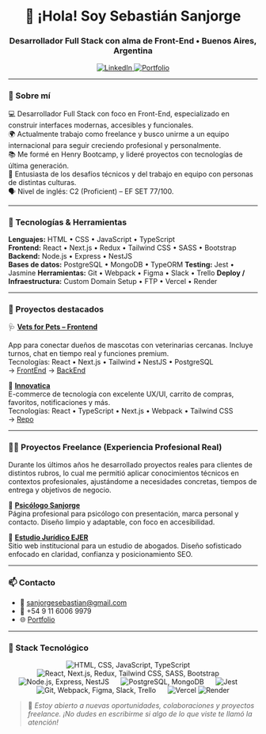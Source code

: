 <h1 align="center">👋 ¡Hola! Soy Sebastián Sanjorge</h1>
<h3 align="center">Desarrollador Full Stack con alma de Front-End • Buenos Aires, Argentina</h3>

<p align="center">
  <a href="https://www.linkedin.com/in/sebastian-sanjorge-frontend-developer/" target="_blank">
    <img src="https://img.shields.io/badge/LinkedIn-blue?style=for-the-badge&logo=linkedin" alt="LinkedIn" />
  </a>
  
  <a href="https://ssanjorge.netlify.app/" target="_blank">
    <img src="https://img.shields.io/badge/Portfolio-green?style=for-the-badge" alt="Portfolio" />
  </a>
</p>

---

### 🚀 Sobre mí

💻 Desarrollador Full Stack con foco en Front-End, especializado en construir interfaces modernas, accesibles y funcionales.  
🌍 Actualmente trabajo como freelance y busco unirme a un equipo internacional para seguir creciendo profesional y personalmente.  
📚 Me formé en Henry Bootcamp, y lideré proyectos con tecnologías de última generación.  
🧠 Entusiasta de los desafíos técnicos y del trabajo en equipo con personas de distintas culturas.  
🗣 Nivel de inglés: C2 (Proficient) – EF SET 77/100.

---

### 🧰 Tecnologías & Herramientas

**Lenguajes:** HTML • CSS • JavaScript • TypeScript  
**Frontend:** React • Next.js • Redux • Tailwind CSS • SASS • Bootstrap  
**Backend:** Node.js • Express • NestJS  
**Bases de datos:** PostgreSQL • MongoDB • TypeORM 
**Testing:** Jest • Jasmine
**Herramientas:** Git • Webpack • Figma • Slack • Trello
**Deploy / Infraestructura:** Custom Domain Setup • FTP • Vercel • Render

---

### 💼 Proyectos destacados

🩺 **[Vets for Pets – Frontend](https://front-pf-vets-for-pets-main.vercel.app/)**

App para conectar dueños de mascotas con veterinarias cercanas. Incluye turnos, chat en tiempo real y funciones premium.  
Tecnologías: React • Next.js • Tailwind • NestJS • PostgreSQL  
→ [FrontEnd](https://github.com/tiansanjorge/VetsForPets-Front)
→ [BackEnd](https://github.com/tiansanjorge/VetsForPets-Back)

🛒 **[Innovatica](https://innovaticatech.vercel.app/)**  
E-commerce de tecnología con excelente UX/UI, carrito de compras, favoritos, notificaciones y más.  
Tecnologías: React • TypeScript • Next.js • Webpack • Tailwind CSS  
→ [Repo](https://github.com/tiansanjorge/innovatica)

---

### 🧑‍💼 Proyectos Freelance (Experiencia Profesional Real)

Durante los últimos años he desarrollado proyectos reales para clientes de distintos rubros, lo cual me permitió aplicar conocimientos técnicos en contextos profesionales, ajustándome a necesidades concretas, tiempos de entrega y objetivos de negocio.

🔹 **[Psicólogo Sanjorge](https://psicologosanjorge.com.ar/)**  
Página profesional para psicólogo con presentación, marca personal y contacto. Diseño limpio y adaptable, con foco en accesibilidad.  

🔹 **[Estudio Jurídico EJER](https://ejer.com.ar/)**  
Sitio web institucional para un estudio de abogados. Diseño sofisticado enfocado en claridad, confianza y posicionamiento SEO.  

---

### 📫 Contacto

- 📩 sanjorgesebastian@gmail.com  
- 📱 +54 9 11 6006 9979  
- 🌐 [Portfolio](https://ssanjorge.netlify.app/)  

---

### 🧱 Stack Tecnológico

<p align="center">
  <!-- Lenguajes -->
  <img src="https://skillicons.dev/icons?i=html,css,js,ts" title="HTML, CSS, JavaScript, TypeScript" />
  &nbsp;&nbsp;&nbsp;&nbsp;
  
  <!-- Frontend -->
  <img src="https://skillicons.dev/icons?i=react,next,redux,tailwind,sass,bootstrap" title="React, Next.js, Redux, Tailwind CSS, SASS, Bootstrap" />
  &nbsp;&nbsp;&nbsp;&nbsp;
  
  <!-- Backend -->
  <img src="https://skillicons.dev/icons?i=nodejs,express,nestjs" title="Node.js, Express, NestJS" />
  &nbsp;&nbsp;&nbsp;&nbsp;
  
  <!-- Bases de datos -->
  <img src="https://skillicons.dev/icons?i=postgres,mongodb" title="PostgreSQL, MongoDB" />
  &nbsp;&nbsp;&nbsp;&nbsp;
  
  <!-- Testing -->
  <img src="https://skillicons.dev/icons?i=jest" title="Jest" />
  <!-- Jasmine y TypeORM no están disponibles en skillicons -->
  &nbsp;&nbsp;&nbsp;&nbsp;
  
  <!-- Herramientas -->
  <img src="https://skillicons.dev/icons?i=git,webpack,figma,slack,trello" title="Git, Webpack, Figma, Slack, Trello" />
  &nbsp;&nbsp;&nbsp;&nbsp;

  <!-- Deploy -->
  <img src="https://skillicons.dev/icons?i=vercel" title="Vercel" />
  <img src="https://skillicons.dev/icons?i=render" title="Render" />
</p>

> 💬 *Estoy abierto a nuevas oportunidades, colaboraciones y proyectos freelance. ¡No dudes en escribirme si algo de lo que viste te llamó la atención!*
